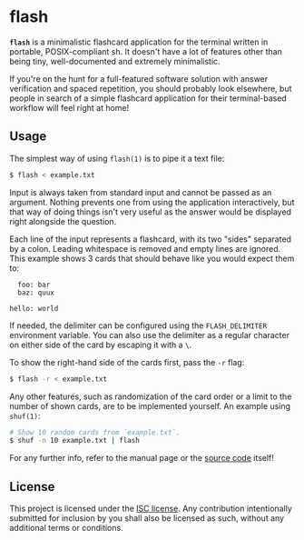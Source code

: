 # flash

**`flash`** is a minimalistic flashcard application for the terminal written in portable, POSIX-compliant sh. It doesn't have a lot of features other than being tiny, well-documented and extremely minimalistic.

If you're on the hunt for a full-featured software solution with answer verification and spaced repetition, you should probably look elsewhere, but people in search of a simple flashcard application for their terminal-based workflow will feel right at home!

## Usage

The simplest way of using `flash(1)` is to pipe it a text file:
```sh
$ flash < example.txt
```

Input is always taken from standard input and cannot be passed as an argument. Nothing prevents one from using the application interactively, but that way of doing things isn't very useful as the answer would be displayed right alongside the question.

Each line of the input represents a flashcard, with its two "sides" separated by a colon. Leading whitespace is removed and empty lines are ignored. This example shows 3 cards that should behave like you would expect them to:
```
  foo: bar
  baz: quux

hello: world
```

If needed, the delimiter can be configured using the `FLASH_DELIMITER` environment variable. You can also use the delimiter as a regular character on either side of the card by escaping it with a `\`.

To show the right-hand side of the cards first, pass the `-r` flag:
```sh
$ flash -r < example.txt
```

Any other features, such as randomization of the card order or a limit to the number of shown cards, are to be implemented yourself. An example using `shuf(1)`:
```sh
# Show 10 random cards from `example.txt`.
$ shuf -n 10 example.txt | flash
```

For any further info, refer to the manual page or the [source code](./flash) itself!

## License

This project is licensed under the [ISC license](LICENSE). Any contribution intentionally submitted for inclusion by you shall also be licensed as such, without any additional terms or conditions.